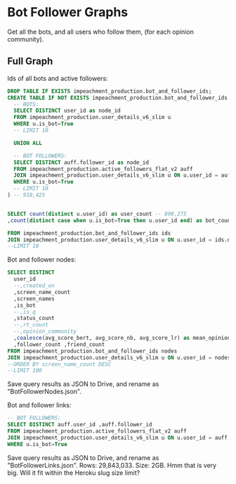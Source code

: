 
# Bot Follower Graphs

Get all the bots, and all users who follow them, (for each opinion community).

## Full Graph

Ids of all bots and active followers:

```sql
DROP TABLE IF EXISTS impeachment_production.bot_and_follower_ids;
CREATE TABLE IF NOT EXISTS impeachment_production.bot_and_follower_ids as (
  -- BOTS:
  SELECT DISTINCT user_id as node_id
  FROM impeachment_production.user_details_v6_slim u
  WHERE u.is_bot=True
  -- LIMIT 10

  UNION ALL

  -- BOT FOLLOWERS:
  SELECT DISTINCT auff.follower_id as node_id
  FROM impeachment_production.active_followers_flat_v2 auff
  JOIN impeachment_production.user_details_v6_slim u ON u.user_id = auff.user_id
  WHERE u.is_bot=True
  -- LIMIT 10
) -- 910,425
```


```sql

SELECT count(distinct u.user_id) as user_count -- 890,275
,count(distinct case when u.is_bot=True then u.user_id end) as bot_count -- 24,150

FROM impeachment_production.bot_and_follower_ids ids
JOIN impeachment_production.user_details_v6_slim u ON u.user_id = ids.node_id
--LIMIT 10
```

Bot and follower nodes:

```sql
SELECT DISTINCT
  user_id
  --,created_on
  ,screen_name_count
  ,screen_names
  ,is_bot
  --,is_q
  ,status_count
  --,rt_count
  --,opinion_community
  ,coalesce(avg_score_bert, avg_score_nb, avg_score_lr) as mean_opinion
  ,follower_count ,friend_count
FROM impeachment_production.bot_and_follower_ids nodes
JOIN impeachment_production.user_details_v6_slim u ON u.user_id = nodes.node_id
--ORDER BY screen_name_count DESC
--LIMIT 100
```

Save query results as JSON to Drive, and rename as "BotFollowerNodes.json".


Bot and follower links:

```sql
-- BOT FOLLOWERS:
SELECT DISTINCT auff.user_id ,auff.follower_id
FROM impeachment_production.active_followers_flat_v2 auff
JOIN impeachment_production.user_details_v6_slim u ON u.user_id = auff.user_id
WHERE u.is_bot=True
```

Save query results as JSON to Drive, and rename as "BotFollowerLinks.json". Rows: 29,843,033. Size: 2GB. Hmm that is very big. Will it fit within the Heroku slug size limit?
